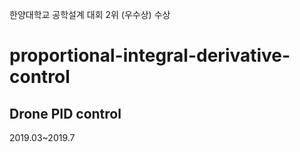 한양대학교 공학설계 대회 2위 (우수상) 수상

# proportional-integral-derivative-control

## Drone PID control

2019.03~2019.7
